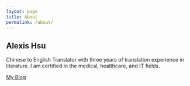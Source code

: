 ```yaml
---
layout: page
title: About
permalink: /about/
---
```


## Alexis Hsu

Chinese to English Translator with three years of translation experience in literature. I am certified in the medical, healthcare, and IT fields.

[My Blog](https://hsuile.com/blog)

